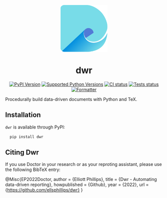 <p align="center">
  <a href="https://github.com/ellsphillips/dwr" rel="noopener" target="_blank"><img width="150" src="/assets/img/dwr-logo.svg" alt="dwr logo"></a>
</p>

<h1 align="center">dwr</h1>

<div align="center">

[![PyPI Version](https://img.shields.io/pypi/v/dwr?label=version&logo=python&logoColor=%23fff&color=306998)](https://github.com/ellsphillips/dwr/actions)
[![Supported Python Versions](https://img.shields.io/pypi/pyversions/dwr.svg?logo=python&logoColor=%23fff&color=306998)](https://github.com/ellsphillips/dwr/actions)
[![CI status](https://github.com/ellsphillips/dwr/actions/workflows/config.yml/badge.svg)](https://github.com/ellsphillips/dwr/actions)
[![Tests status](https://github.com/ellsphillips/dwr/actions/workflows/tests.yml/badge.svg)](https://github.com/ellsphillips/dwr/actions)
[![Formatter](https://img.shields.io/badge/code%20style-black-000000)](https://github.com/psf/black)

</div>

Procedurally build data-driven documents with Python and TeX.

## Installation

`dwr` is available through PyPI:

```bash
  pip install dwr
```


## Citing Dwr

If you use Doctor in your research or as your reproting assistant, please use the following BibTeX entry:

@Misc{EP2022Doctor,
  author =       {Elliott Phillips},
  title =        {Dwr - Automating data-driven reporting},
  howpublished = {Github},
  year =         {2022},
  url =          {https://github.com/ellsphillips/dwr}
}
